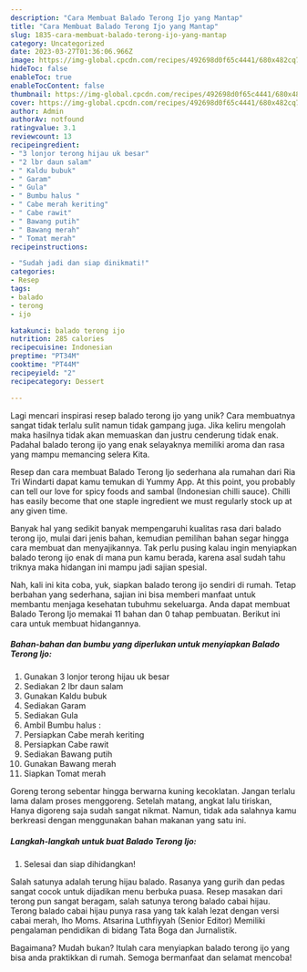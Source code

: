 ```yaml
---
description: "Cara Membuat Balado Terong Ijo yang Mantap"
title: "Cara Membuat Balado Terong Ijo yang Mantap"
slug: 1835-cara-membuat-balado-terong-ijo-yang-mantap
category: Uncategorized
date: 2023-03-27T01:36:06.966Z
image: https://img-global.cpcdn.com/recipes/492698d0f65c4441/680x482cq70/balado-terong-ijo-foto-resep-utama.jpg
hideToc: false
enableToc: true
enableTocContent: false
thumbnail: https://img-global.cpcdn.com/recipes/492698d0f65c4441/680x482cq70/balado-terong-ijo-foto-resep-utama.jpg
cover: https://img-global.cpcdn.com/recipes/492698d0f65c4441/680x482cq70/balado-terong-ijo-foto-resep-utama.jpg
author: Admin
authorAv: notfound
ratingvalue: 3.1
reviewcount: 13
recipeingredient:
- "3 lonjor terong hijau uk besar"
- "2 lbr daun salam"
- " Kaldu bubuk"
- " Garam"
- " Gula"
- " Bumbu halus "
- " Cabe merah keriting"
- " Cabe rawit"
- " Bawang putih"
- " Bawang merah"
- " Tomat merah"
recipeinstructions:

- "Sudah jadi dan siap dinikmati!"
categories:
- Resep
tags:
- balado
- terong
- ijo

katakunci: balado terong ijo 
nutrition: 285 calories
recipecuisine: Indonesian
preptime: "PT34M"
cooktime: "PT44M"
recipeyield: "2"
recipecategory: Dessert

---
```





Lagi mencari inspirasi resep balado terong ijo yang unik? Cara membuatnya sangat tidak terlalu sulit namun tidak gampang juga. Jika keliru mengolah maka hasilnya tidak akan memuaskan dan justru cenderung tidak enak. Padahal balado terong ijo yang enak selayaknya memiliki aroma dan rasa yang mampu memancing selera Kita.





Resep dan cara membuat Balado Terong Ijo sederhana ala rumahan dari Ria Tri Windarti dapat kamu temukan di Yummy App. At this point, you probably can tell our love for spicy foods and sambal (Indonesian chilli sauce). Chilli has easily become that one staple ingredient we must regularly stock up at any given time.

Banyak hal yang sedikit banyak mempengaruhi kualitas rasa dari balado terong ijo, mulai dari jenis bahan, kemudian pemilihan bahan segar hingga cara membuat dan menyajikannya. Tak perlu pusing kalau ingin menyiapkan balado terong ijo enak di mana pun kamu berada, karena asal sudah tahu triknya maka hidangan ini mampu jadi sajian spesial.






Nah, kali ini kita coba, yuk, siapkan balado terong ijo sendiri di rumah. Tetap berbahan yang sederhana, sajian ini bisa memberi manfaat untuk membantu menjaga kesehatan tubuhmu sekeluarga. Anda dapat membuat Balado Terong Ijo memakai 11 bahan dan 0 tahap pembuatan. Berikut ini cara untuk membuat hidangannya.

<!--inarticleads1-->

##### Bahan-bahan dan bumbu yang diperlukan untuk menyiapkan Balado Terong Ijo:

1. Gunakan 3 lonjor terong hijau uk besar
1. Sediakan 2 lbr daun salam
1. Gunakan  Kaldu bubuk
1. Sediakan  Garam
1. Sediakan  Gula
1. Ambil  Bumbu halus :
1. Persiapkan  Cabe merah keriting
1. Persiapkan  Cabe rawit
1. Sediakan  Bawang putih
1. Gunakan  Bawang merah
1. Siapkan  Tomat merah


Goreng terong sebentar hingga berwarna kuning kecoklatan. Jangan terlalu lama dalam proses menggoreng. Setelah matang, angkat lalu tiriskan, Hanya digoreng saja sudah sangat nikmat. Namun, tidak ada salahnya kamu berkreasi dengan menggunakan bahan makanan yang satu ini. 

<!--inarticleads2-->

##### Langkah-langkah untuk buat Balado Terong Ijo:


1. Selesai dan siap dihidangkan!

Salah satunya adalah terung hijau balado. Rasanya yang gurih dan pedas sangat cocok untuk dijadikan menu berbuka puasa. Resep masakan dari terong pun sangat beragam, salah satunya terong balado cabai hijau. Terong balado cabai hijau punya rasa yang tak kalah lezat dengan versi cabai merah, lho Moms. Atsarina Luthfiyyah (Senior Editor) Memiliki pengalaman pendidikan di bidang Tata Boga dan Jurnalistik. 

Bagaimana? Mudah bukan? Itulah cara menyiapkan balado terong ijo yang bisa anda praktikkan di rumah. Semoga bermanfaat dan selamat mencoba!
